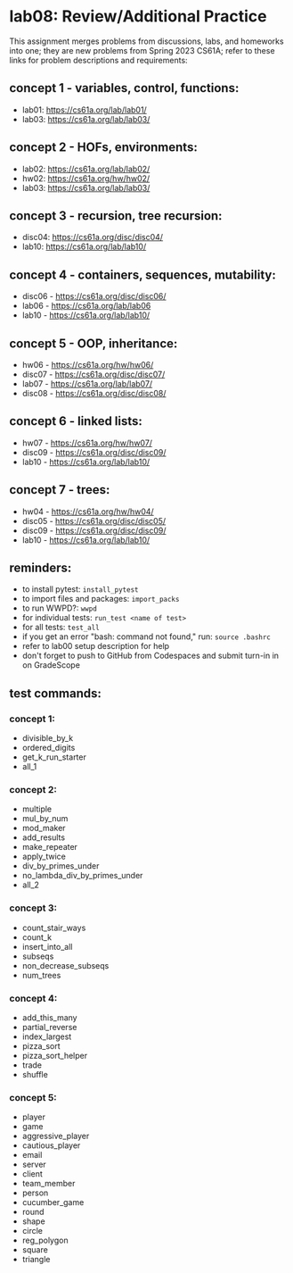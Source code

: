 # lab08: Review/Additional Practice
  
This assignment merges problems from discussions, labs, and homeworks into one; they are new problems from Spring 2023 CS61A; refer to these links for problem descriptions and requirements:
  
## concept 1 - variables, control, functions:  
  
- lab01: https://cs61a.org/lab/lab01/
- lab03: https://cs61a.org/lab/lab03/

## concept 2 - HOFs, environments:

- lab02: https://cs61a.org/lab/lab02/
- hw02: https://cs61a.org/hw/hw02/
- lab03: https://cs61a.org/lab/lab03/

## concept 3 - recursion, tree recursion:
  
- disc04: https://cs61a.org/disc/disc04/
- lab10: https://cs61a.org/lab/lab10/
  
## concept 4 - containers, sequences, mutability:
  
- disc06 - https://cs61a.org/disc/disc06/
- lab06 - https://cs61a.org/lab/lab06
- lab10 - https://cs61a.org/lab/lab10/
  
## concept 5 - OOP, inheritance:
  
- hw06 - https://cs61a.org/hw/hw06/
- disc07 - https://cs61a.org/disc/disc07/
- lab07 - https://cs61a.org/lab/lab07/
- disc08 - https://cs61a.org/disc/disc08/
  
## concept 6 - linked lists:
  
- hw07 - https://cs61a.org/hw/hw07/
- disc09 - https://cs61a.org/disc/disc09/
- lab10 - https://cs61a.org/lab/lab10/
  
## concept 7 - trees: 
  
- hw04 - https://cs61a.org/hw/hw04/
- disc05 - https://cs61a.org/disc/disc05/
- disc09 - https://cs61a.org/disc/disc09/
- lab10 - https://cs61a.org/lab/lab10/
  
## reminders: 
  
- to install pytest: ```install_pytest```
- to import files and packages: ```import_packs```
- to run WWPD?: ```wwpd```
- for individual tests: ```run_test <name of test>```
- for all tests: ```test_all```
- if you get an error "bash: command not found," run: ```source .bashrc```
- refer to lab00 setup description for help
- don't forget to push to GitHub from Codespaces and submit turn-in in on GradeScope

## test commands:
  
### concept 1: 
  
- divisible_by_k
- ordered_digits
- get_k_run_starter
- all_1
  
### concept 2:
  
- multiple
- mul_by_num
- mod_maker
- add_results
- make_repeater
- apply_twice
- div_by_primes_under
- no_lambda_div_by_primes_under
- all_2
  
### concept 3: 
  
- count_stair_ways
- count_k
- insert_into_all
- subseqs
- non_decrease_subseqs
- num_trees
  
### concept 4:
  
- add_this_many
- partial_reverse
- index_largest
- pizza_sort
- pizza_sort_helper
- trade
- shuffle
  
### concept 5:
  
- player
- game
- aggressive_player
- cautious_player
- email
- server
- client
- team_member
- person
- cucumber_game
- round
- shape
- circle
- reg_polygon
- square
- triangle